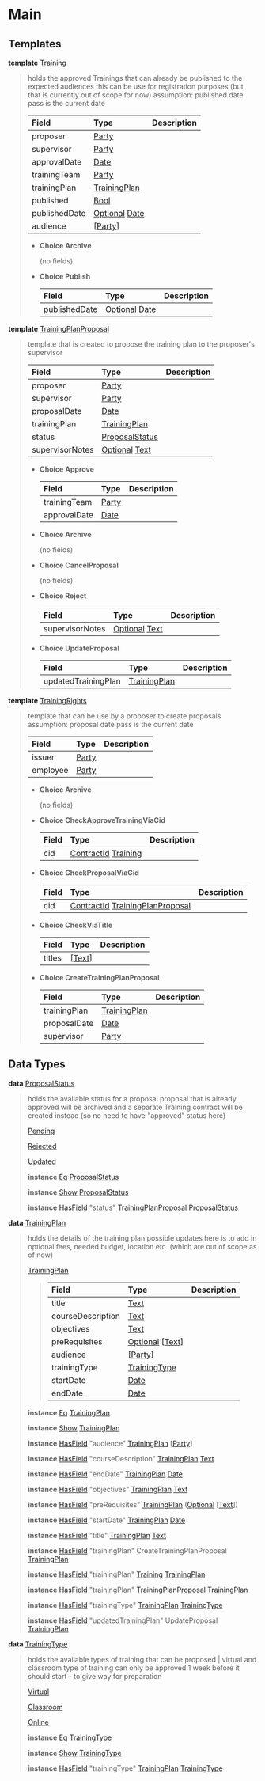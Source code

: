 # <a name="module-main-6666"></a>Main

## Templates

<a name="type-main-training-27114"></a>**template** [Training](#type-main-training-27114)

> holds the approved Trainings that can already be published to the expected audiences
> this can be use for registration purposes (but that is currently out of scope for now)
> assumption: published date pass is the current date
>
> | Field                                                                                                                                                                                    | Type                                                                                                                                                                                     | Description |
> | :--------------------------------------------------------------------------------------------------------------------------------------------------------------------------------------- | :--------------------------------------------------------------------------------------------------------------------------------------------------------------------------------------- | :---------- |
> | proposer                                                                                                                                                                                 | [Party](https://docs.daml.com/daml/stdlib/Prelude.html#type-da-internal-lf-party-57932)                                                                                                  |  |
> | supervisor                                                                                                                                                                               | [Party](https://docs.daml.com/daml/stdlib/Prelude.html#type-da-internal-lf-party-57932)                                                                                                  |  |
> | approvalDate                                                                                                                                                                             | [Date](https://docs.daml.com/daml/stdlib/Prelude.html#type-da-internal-lf-date-32253)                                                                                                    |  |
> | trainingTeam                                                                                                                                                                             | [Party](https://docs.daml.com/daml/stdlib/Prelude.html#type-da-internal-lf-party-57932)                                                                                                  |  |
> | trainingPlan                                                                                                                                                                             | [TrainingPlan](#type-main-trainingplan-58995)                                                                                                                                            |  |
> | published                                                                                                                                                                                | [Bool](https://docs.daml.com/daml/stdlib/Prelude.html#type-ghc-types-bool-66265)                                                                                                         |  |
> | publishedDate                                                                                                                                                                            | [Optional](https://docs.daml.com/daml/stdlib/Prelude.html#type-da-internal-prelude-optional-37153) [Date](https://docs.daml.com/daml/stdlib/Prelude.html#type-da-internal-lf-date-32253) |  |
> | audience                                                                                                                                                                                 | \[[Party](https://docs.daml.com/daml/stdlib/Prelude.html#type-da-internal-lf-party-57932)\]                                                                                              |  |
>
> * **Choice Archive**
>
>   (no fields)
>
> * **Choice Publish**
>
>   | Field                                                                                                                                                                                    | Type                                                                                                                                                                                     | Description |
>   | :--------------------------------------------------------------------------------------------------------------------------------------------------------------------------------------- | :--------------------------------------------------------------------------------------------------------------------------------------------------------------------------------------- | :---------- |
>   | publishedDate                                                                                                                                                                            | [Optional](https://docs.daml.com/daml/stdlib/Prelude.html#type-da-internal-prelude-optional-37153) [Date](https://docs.daml.com/daml/stdlib/Prelude.html#type-da-internal-lf-date-32253) |  |

<a name="type-main-trainingplanproposal-90777"></a>**template** [TrainingPlanProposal](#type-main-trainingplanproposal-90777)

> template that is created to propose the training plan to the proposer's supervisor
>
> | Field                                                                                                                                                                               | Type                                                                                                                                                                                | Description |
> | :---------------------------------------------------------------------------------------------------------------------------------------------------------------------------------- | :---------------------------------------------------------------------------------------------------------------------------------------------------------------------------------- | :---------- |
> | proposer                                                                                                                                                                            | [Party](https://docs.daml.com/daml/stdlib/Prelude.html#type-da-internal-lf-party-57932)                                                                                             |  |
> | supervisor                                                                                                                                                                          | [Party](https://docs.daml.com/daml/stdlib/Prelude.html#type-da-internal-lf-party-57932)                                                                                             |  |
> | proposalDate                                                                                                                                                                        | [Date](https://docs.daml.com/daml/stdlib/Prelude.html#type-da-internal-lf-date-32253)                                                                                               |  |
> | trainingPlan                                                                                                                                                                        | [TrainingPlan](#type-main-trainingplan-58995)                                                                                                                                       |  |
> | status                                                                                                                                                                              | [ProposalStatus](#type-main-proposalstatus-77050)                                                                                                                                   |  |
> | supervisorNotes                                                                                                                                                                     | [Optional](https://docs.daml.com/daml/stdlib/Prelude.html#type-da-internal-prelude-optional-37153) [Text](https://docs.daml.com/daml/stdlib/Prelude.html#type-ghc-types-text-51952) |  |
>
> * **Choice Approve**
>
>   | Field                                                                                   | Type                                                                                    | Description |
>   | :-------------------------------------------------------------------------------------- | :-------------------------------------------------------------------------------------- | :---------- |
>   | trainingTeam                                                                            | [Party](https://docs.daml.com/daml/stdlib/Prelude.html#type-da-internal-lf-party-57932) |  |
>   | approvalDate                                                                            | [Date](https://docs.daml.com/daml/stdlib/Prelude.html#type-da-internal-lf-date-32253)   |  |
>
> * **Choice Archive**
>
>   (no fields)
>
> * **Choice CancelProposal**
>
>   (no fields)
>
> * **Choice Reject**
>
>   | Field                                                                                                                                                                               | Type                                                                                                                                                                                | Description |
>   | :---------------------------------------------------------------------------------------------------------------------------------------------------------------------------------- | :---------------------------------------------------------------------------------------------------------------------------------------------------------------------------------- | :---------- |
>   | supervisorNotes                                                                                                                                                                     | [Optional](https://docs.daml.com/daml/stdlib/Prelude.html#type-da-internal-prelude-optional-37153) [Text](https://docs.daml.com/daml/stdlib/Prelude.html#type-ghc-types-text-51952) |  |
>
> * **Choice UpdateProposal**
>
>   | Field                                         | Type                                          | Description |
>   | :-------------------------------------------- | :-------------------------------------------- | :---------- |
>   | updatedTrainingPlan                           | [TrainingPlan](#type-main-trainingplan-58995) |  |

<a name="type-main-trainingrights-63033"></a>**template** [TrainingRights](#type-main-trainingrights-63033)

> template that can be use by a proposer to create proposals
> assumption: proposal date pass is the current date
>
> | Field                                                                                   | Type                                                                                    | Description |
> | :-------------------------------------------------------------------------------------- | :-------------------------------------------------------------------------------------- | :---------- |
> | issuer                                                                                  | [Party](https://docs.daml.com/daml/stdlib/Prelude.html#type-da-internal-lf-party-57932) |  |
> | employee                                                                                | [Party](https://docs.daml.com/daml/stdlib/Prelude.html#type-da-internal-lf-party-57932) |  |
>
> * **Choice Archive**
>
>   (no fields)
>
> * **Choice CheckApproveTrainingViaCid**
>
>   | Field                                                                                                                                   | Type                                                                                                                                    | Description |
>   | :-------------------------------------------------------------------------------------------------------------------------------------- | :-------------------------------------------------------------------------------------------------------------------------------------- | :---------- |
>   | cid                                                                                                                                     | [ContractId](https://docs.daml.com/daml/stdlib/Prelude.html#type-da-internal-lf-contractid-95282) [Training](#type-main-training-27114) |  |
>
> * **Choice CheckProposalViaCid**
>
>   | Field                                                                                                                                                           | Type                                                                                                                                                            | Description |
>   | :-------------------------------------------------------------------------------------------------------------------------------------------------------------- | :-------------------------------------------------------------------------------------------------------------------------------------------------------------- | :---------- |
>   | cid                                                                                                                                                             | [ContractId](https://docs.daml.com/daml/stdlib/Prelude.html#type-da-internal-lf-contractid-95282) [TrainingPlanProposal](#type-main-trainingplanproposal-90777) |  |
>
> * **Choice CheckViaTitle**
>
>   | Field                                                                                | Type                                                                                 | Description |
>   | :----------------------------------------------------------------------------------- | :----------------------------------------------------------------------------------- | :---------- |
>   | titles                                                                               | \[[Text](https://docs.daml.com/daml/stdlib/Prelude.html#type-ghc-types-text-51952)\] |  |
>
> * **Choice CreateTrainingPlanProposal**
>
>   | Field                                                                                   | Type                                                                                    | Description |
>   | :-------------------------------------------------------------------------------------- | :-------------------------------------------------------------------------------------- | :---------- |
>   | trainingPlan                                                                            | [TrainingPlan](#type-main-trainingplan-58995)                                           |  |
>   | proposalDate                                                                            | [Date](https://docs.daml.com/daml/stdlib/Prelude.html#type-da-internal-lf-date-32253)   |  |
>   | supervisor                                                                              | [Party](https://docs.daml.com/daml/stdlib/Prelude.html#type-da-internal-lf-party-57932) |  |

## Data Types

<a name="type-main-proposalstatus-77050"></a>**data** [ProposalStatus](#type-main-proposalstatus-77050)

> holds the available status for a proposal
> proposal that is already approved will be archived and a separate Training contract will be created instead (so no need to have "approved" status here)
>
> <a name="constr-main-pending-86225"></a>[Pending](#constr-main-pending-86225)
>
>
> <a name="constr-main-rejected-65933"></a>[Rejected](#constr-main-rejected-65933)
>
>
> <a name="constr-main-updated-25317"></a>[Updated](#constr-main-updated-25317)
>
>
> **instance** [Eq](https://docs.daml.com/daml/stdlib/Prelude.html#class-ghc-classes-eq-22713) [ProposalStatus](#type-main-proposalstatus-77050)
>
> **instance** [Show](https://docs.daml.com/daml/stdlib/Prelude.html#class-ghc-show-show-65360) [ProposalStatus](#type-main-proposalstatus-77050)
>
> **instance** [HasField](https://docs.daml.com/daml/stdlib/DA-Record.html#class-da-internal-record-hasfield-52839) "status" [TrainingPlanProposal](#type-main-trainingplanproposal-90777) [ProposalStatus](#type-main-proposalstatus-77050)

<a name="type-main-trainingplan-58995"></a>**data** [TrainingPlan](#type-main-trainingplan-58995)

> holds the details of the training plan
> possible updates here is to add in optional fees, needed budget, location etc. (which are out of scope as of now)
>
> <a name="constr-main-trainingplan-6084"></a>[TrainingPlan](#constr-main-trainingplan-6084)
>
> > | Field                                                                                                                                                                                   | Type                                                                                                                                                                                    | Description |
> > | :-------------------------------------------------------------------------------------------------------------------------------------------------------------------------------------- | :-------------------------------------------------------------------------------------------------------------------------------------------------------------------------------------- | :---------- |
> > | title                                                                                                                                                                                   | [Text](https://docs.daml.com/daml/stdlib/Prelude.html#type-ghc-types-text-51952)                                                                                                        |  |
> > | courseDescription                                                                                                                                                                       | [Text](https://docs.daml.com/daml/stdlib/Prelude.html#type-ghc-types-text-51952)                                                                                                        |  |
> > | objectives                                                                                                                                                                              | [Text](https://docs.daml.com/daml/stdlib/Prelude.html#type-ghc-types-text-51952)                                                                                                        |  |
> > | preRequisites                                                                                                                                                                           | [Optional](https://docs.daml.com/daml/stdlib/Prelude.html#type-da-internal-prelude-optional-37153) \[[Text](https://docs.daml.com/daml/stdlib/Prelude.html#type-ghc-types-text-51952)\] |  |
> > | audience                                                                                                                                                                                | \[[Party](https://docs.daml.com/daml/stdlib/Prelude.html#type-da-internal-lf-party-57932)\]                                                                                             |  |
> > | trainingType                                                                                                                                                                            | [TrainingType](#type-main-trainingtype-84846)                                                                                                                                           |  |
> > | startDate                                                                                                                                                                               | [Date](https://docs.daml.com/daml/stdlib/Prelude.html#type-da-internal-lf-date-32253)                                                                                                   |  |
> > | endDate                                                                                                                                                                                 | [Date](https://docs.daml.com/daml/stdlib/Prelude.html#type-da-internal-lf-date-32253)                                                                                                   |  |
>
> **instance** [Eq](https://docs.daml.com/daml/stdlib/Prelude.html#class-ghc-classes-eq-22713) [TrainingPlan](#type-main-trainingplan-58995)
>
> **instance** [Show](https://docs.daml.com/daml/stdlib/Prelude.html#class-ghc-show-show-65360) [TrainingPlan](#type-main-trainingplan-58995)
>
> **instance** [HasField](https://docs.daml.com/daml/stdlib/DA-Record.html#class-da-internal-record-hasfield-52839) "audience" [TrainingPlan](#type-main-trainingplan-58995) \[[Party](https://docs.daml.com/daml/stdlib/Prelude.html#type-da-internal-lf-party-57932)\]
>
> **instance** [HasField](https://docs.daml.com/daml/stdlib/DA-Record.html#class-da-internal-record-hasfield-52839) "courseDescription" [TrainingPlan](#type-main-trainingplan-58995) [Text](https://docs.daml.com/daml/stdlib/Prelude.html#type-ghc-types-text-51952)
>
> **instance** [HasField](https://docs.daml.com/daml/stdlib/DA-Record.html#class-da-internal-record-hasfield-52839) "endDate" [TrainingPlan](#type-main-trainingplan-58995) [Date](https://docs.daml.com/daml/stdlib/Prelude.html#type-da-internal-lf-date-32253)
>
> **instance** [HasField](https://docs.daml.com/daml/stdlib/DA-Record.html#class-da-internal-record-hasfield-52839) "objectives" [TrainingPlan](#type-main-trainingplan-58995) [Text](https://docs.daml.com/daml/stdlib/Prelude.html#type-ghc-types-text-51952)
>
> **instance** [HasField](https://docs.daml.com/daml/stdlib/DA-Record.html#class-da-internal-record-hasfield-52839) "preRequisites" [TrainingPlan](#type-main-trainingplan-58995) ([Optional](https://docs.daml.com/daml/stdlib/Prelude.html#type-da-internal-prelude-optional-37153) \[[Text](https://docs.daml.com/daml/stdlib/Prelude.html#type-ghc-types-text-51952)\])
>
> **instance** [HasField](https://docs.daml.com/daml/stdlib/DA-Record.html#class-da-internal-record-hasfield-52839) "startDate" [TrainingPlan](#type-main-trainingplan-58995) [Date](https://docs.daml.com/daml/stdlib/Prelude.html#type-da-internal-lf-date-32253)
>
> **instance** [HasField](https://docs.daml.com/daml/stdlib/DA-Record.html#class-da-internal-record-hasfield-52839) "title" [TrainingPlan](#type-main-trainingplan-58995) [Text](https://docs.daml.com/daml/stdlib/Prelude.html#type-ghc-types-text-51952)
>
> **instance** [HasField](https://docs.daml.com/daml/stdlib/DA-Record.html#class-da-internal-record-hasfield-52839) "trainingPlan" CreateTrainingPlanProposal [TrainingPlan](#type-main-trainingplan-58995)
>
> **instance** [HasField](https://docs.daml.com/daml/stdlib/DA-Record.html#class-da-internal-record-hasfield-52839) "trainingPlan" [Training](#type-main-training-27114) [TrainingPlan](#type-main-trainingplan-58995)
>
> **instance** [HasField](https://docs.daml.com/daml/stdlib/DA-Record.html#class-da-internal-record-hasfield-52839) "trainingPlan" [TrainingPlanProposal](#type-main-trainingplanproposal-90777) [TrainingPlan](#type-main-trainingplan-58995)
>
> **instance** [HasField](https://docs.daml.com/daml/stdlib/DA-Record.html#class-da-internal-record-hasfield-52839) "trainingType" [TrainingPlan](#type-main-trainingplan-58995) [TrainingType](#type-main-trainingtype-84846)
>
> **instance** [HasField](https://docs.daml.com/daml/stdlib/DA-Record.html#class-da-internal-record-hasfield-52839) "updatedTrainingPlan" UpdateProposal [TrainingPlan](#type-main-trainingplan-58995)

<a name="type-main-trainingtype-84846"></a>**data** [TrainingType](#type-main-trainingtype-84846)

> holds the available types of training that can be proposed
> | virtual and classroom type of training can only be approved 1 week before it should start - to give way for preparation
>
> <a name="constr-main-virtual-94065"></a>[Virtual](#constr-main-virtual-94065)
>
>
> <a name="constr-main-classroom-69203"></a>[Classroom](#constr-main-classroom-69203)
>
>
> <a name="constr-main-online-55316"></a>[Online](#constr-main-online-55316)
>
>
> **instance** [Eq](https://docs.daml.com/daml/stdlib/Prelude.html#class-ghc-classes-eq-22713) [TrainingType](#type-main-trainingtype-84846)
>
> **instance** [Show](https://docs.daml.com/daml/stdlib/Prelude.html#class-ghc-show-show-65360) [TrainingType](#type-main-trainingtype-84846)
>
> **instance** [HasField](https://docs.daml.com/daml/stdlib/DA-Record.html#class-da-internal-record-hasfield-52839) "trainingType" [TrainingPlan](#type-main-trainingplan-58995) [TrainingType](#type-main-trainingtype-84846)
